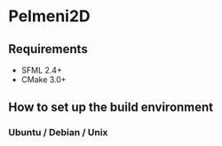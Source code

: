 # Pelmeni2D
## Requirements
* SFML 2.4+
* CMake 3.0+

## How to set up the build environment
### Ubuntu / Debian / Unix

